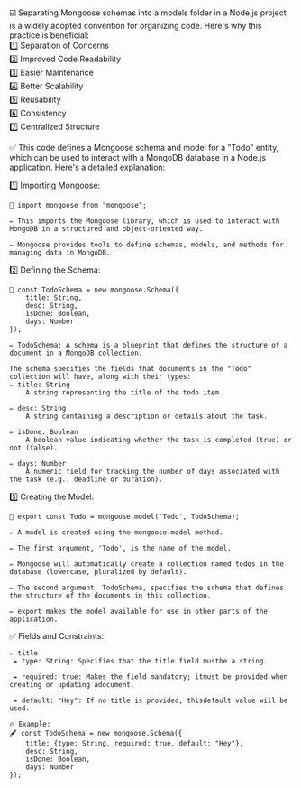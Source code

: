 ☑️ Separating Mongoose schemas into a models folder in a Node.js project is a widely adopted convention for organizing code. Here's why this practice is beneficial:  
    1️⃣ Separation of Concerns  
    2️⃣ Improved Code Readability  
    3️⃣ Easier Maintenance  
    4️⃣ Better Scalability  
    5️⃣ Reusability  
    6️⃣ Consistency  
    7️⃣ Centralized Structure  

✅ This code defines a Mongoose schema and model for a "Todo" entity, which can be used to interact with a MongoDB database in a Node.js application. Here's a detailed explanation:  

 1️⃣ Importing Mongoose:  

    📝 import mongoose from "mongoose"; 

    ✏️ This imports the Mongoose library, which is used to interact with MongoDB in a structured and object-oriented way.  

    ✏️ Mongoose provides tools to define schemas, models, and methods for managing data in MongoDB.  
 2️⃣ Defining the Schema:  

    📝 const TodoSchema = new mongoose.Schema({
        title: String,
        desc: String,
        isDone: Boolean,
        days: Number
    });

    ✏️ TodoSchema: A schema is a blueprint that defines the structure of a document in a MongoDB collection.  

    The schema specifies the fields that documents in the "Todo" collection will have, along with their types:
    ✏️ title: String
        A string representing the title of the todo item.
    
    ✏️ desc: String
        A string containing a description or details about the task.

    ✏️ isDone: Boolean
        A boolean value indicating whether the task is completed (true) or not (false).

    ✏️ days: Number
        A numeric field for tracking the number of days associated with the task (e.g., deadline or duration).


 3️⃣ Creating the Model:

    📝 export const Todo = mongoose.model('Todo', TodoSchema);

    ✏️ A model is created using the mongoose.model method.

    ✏️ The first argument, 'Todo', is the name of the model.
    
    ✏️ Mongoose will automatically create a collection named todos in the database (lowercase, pluralized by default).

    ✏️ The second argument, TodoSchema, specifies the schema that defines the structure of the documents in this collection.

    ✏️ export makes the model available for use in other parts of the application.

✅ Fields and Constraints:

    ✏️ title  
     ✒️ type: String: Specifies that the title field mustbe a string.  

     ✒️ required: true: Makes the field mandatory; itmust be provided when creating or updating adocument.  

     ✒️ default: "Hey": If no title is provided, thisdefault value will be used.

    🔥 Example:  
    🖋 const TodoSchema = new mongoose.Schema({
        title: {type: String, required: true, default: "Hey"},
        desc: String,
        isDone: Boolean,
        days: Number
    });


